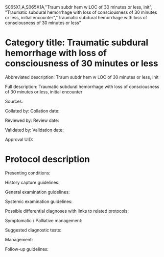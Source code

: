 S065X1,A,S065X1A,"Traum subdr hem w LOC of 30 minutes or less, init", "Traumatic subdural hemorrhage with loss of consciousness of 30 minutes or less, initial encounter","Traumatic subdural hemorrhage with loss of consciousness of 30 minutes or less"
# Category title: Traumatic subdural hemorrhage with loss of consciousness of 30 minutes or less

Abbreviated description: Traum subdr hem w LOC of 30 minutes or less, init

Full description: Traumatic subdural hemorrhage with loss of consciousness of 30 minutes or less, initial encounter

Sources:

Collated by:
Collation date:

Reviewed by:
Review date:

Validated by:
Validation date:

Approval UID:

# Protocol description

Presenting conditions:

History capture guidelines:

General examination guidelines:

Systemic examination guidelines:

Possible differential diagnoses with links to related protocols:

Symptomatic / Palliative management:

Suggested diagnostic tests:

Management:

Follow-up guidelines:
